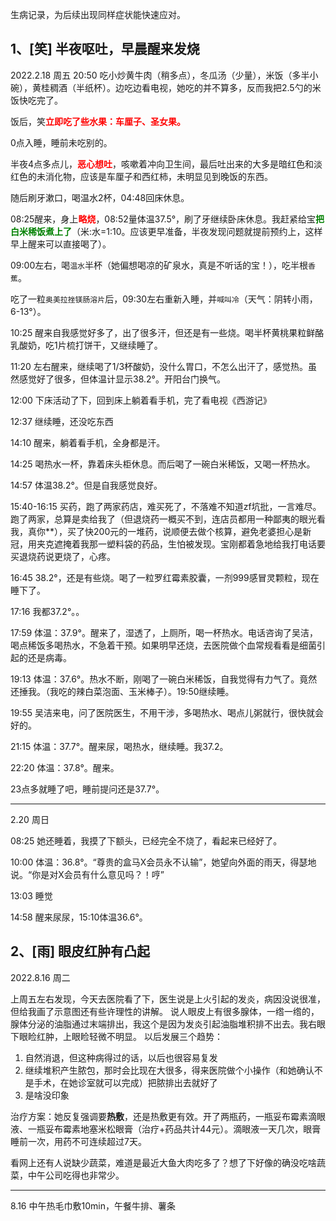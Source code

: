 生病记录，为后续出现同样症状能快速应对。

## 1、[笑] 半夜呕吐，早晨醒来发烧

2022.2.18 周五 20:50 吃小炒黄牛肉（稍多点），冬瓜汤（少量），米饭（多半小碗），黄桂稠酒（半纸杯）。边吃边看电视，她吃的并不算多，反而我把2.5勺的米饭快吃完了。

饭后，笑<span style="color:red;font-weight:bold">立即吃了些水果：车厘子、圣女果。</span>

0点入睡，睡前未吃别的。

半夜4点多点儿，<span style="color:red;font-weight:bold">恶心想吐</span>，咳嗽着冲向卫生间，最后吐出来的大多是暗红色和淡红色的未消化物，应该是车厘子和西红柿，未明显见到晚饭的东西。

随后刷牙漱口，喝温水2杯，04:48回床休息。

08:25醒来，身上<span style="color:red;font-weight:bold">略烧</span>，08:52量体温37.5°，刷了牙继续卧床休息。我赶紧给宝<span style="color:green;font-weight:bold">把白米稀饭煮上了</span>（米:水=1:10。应该更早准备，半夜发现问题就提前预约上，这样早上醒来可以直接喝了）。

09:00左右，喝`温水`半杯（她偏想喝凉的矿泉水，真是不听话的宝！），吃半根`香蕉`。

吃了一粒`奥美拉挫镁肠溶片`后，09:30左右重新入睡，并`喊叫冷`（天气：阴转小雨，6-13°）。

10:25 醒来自我感觉好多了，出了很多汗，但还是有一些烧。喝半杯黄桃果粒鲜酪乳酸奶，吃1片梳打饼干，又继续睡了。

11:20 左右醒来，继续喝了1/3杯酸奶，没什么胃口，不怎么出汗了，感觉热。虽然感觉好了很多，但体温计显示38.2°。开阳台门换气。

12:00 下床活动了下，回到床上躺着看手机，完了看电视《西游记》

12:37 继续睡，还没吃东西

14:10 醒来，躺着看手机，全身都是汗。

14:25 喝热水一杯，靠着床头柜休息。而后喝了一碗白米稀饭，又喝一杯热水。
 
14:57 体温38.2°。但是自我感觉良好。

15:40-16:15 买药，跑了两家药店，难买死了，不落难不知道zf坑批，一言难尽。跑了两家，总算是卖给我了（但退烧药一概买不到，连店员都用一种鄙夷的眼光看我，真你**），买了快200元的一堆药，说顺便去做个核算，避免老婆担心是新冠，用夹克遮掩着我那一塑料袋的药品，生怕被发现。宝刚都着急地给我打电话要买退烧药说更烧了，心疼。

16:45 38.2°，还是有些烧。喝了一粒罗红霉素胶囊，一剂999感冒灵颗粒，现在睡下了。

17:16 我都37.2°。。

17:59 体温：37.9°。醒来了，湿透了，上厕所，喝一杯热水。电话咨询了吴洁，喝点稀饭多喝热水，不急着干预。如果明早还烧，去医院做个血常规看看是细菌引起的还是病毒。

19:13 体温：37.6°。热水不断，刚喝了一碗白米稀饭，自我觉得有力气了。竟然还捶我。（我吃的辣白菜泡面、玉米棒子）。19:50继续睡。

19:55 吴洁来电，问了医院医生，不用干涉，多喝热水、喝点儿粥就行，很快就会好的。

21:15 体温：37.7°。醒来尿，喝热水，继续睡。我37.2。

22:20 体温：37.8°。醒来。

23点多就睡了吧，睡前提问还是37.7°。

---

2.20 周日

08:25 她还睡着，我摸了下额头，已经完全不烧了，看起来已经好了。

10:00 体温：36.8°。“尊贵的盒马X会员永不认输”，她望向外面的雨天，得瑟地说。“你是对X会员有什么意见吗？！哼”

13:03 睡觉

14:58 醒来尿尿，15:10体温36.6°。

## 2、[雨] 眼皮红肿有凸起
2022.8.16 周二

上周五左右发现，今天去医院看了下，医生说是上火引起的发炎，病因没说很准，但给我画了示意图还有些许理性的讲解。
说人眼皮上有很多腺体，一绺一绺的，腺体分泌的油脂通过末端排出，我这个是因为发炎引起油脂堆积排不出去。我右眼下眼睑红肿，上眼睑轻微不明显。
以后发展三个趋势：
1. 自然消退，但这种病得过的话，以后也很容易复发
2. 继续堆积产生脓包，那时会比现在大很多，得来医院做个小操作（和她确认不是手术，在她诊室就可以完成）把脓排出去就好了
3. 是啥没印象

治疗方案：她反复强调要**热敷**，还是热敷更有效。开了两瓶药，一瓶妥布霉素滴眼液、一瓶妥布霉素地塞米松眼膏（治疗+药品共计44元）。滴眼液一天几次，眼膏睡前一次，用药不可连续超过7天。

看网上还有人说缺少蔬菜，难道是最近大鱼大肉吃多了？想了下好像的确没吃啥蔬菜，中午公司吃得也非常少。

---

8.16 中午热毛巾敷10min，午餐牛排、薯条